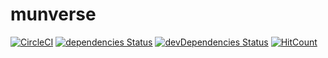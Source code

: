 # munverse

[![CircleCI](https://circleci.com/gh/VITCMUN/munverse/tree/master.svg?style=shield)](https://circleci.com/gh/VITCMUN/munverse/tree/master)
[![dependencies Status](https://david-dm.org/VITCMUN/munverse/status.svg)](https://david-dm.org/VITCMUN/munverse)
[![devDependencies Status](https://david-dm.org/VITCMUN/munverse/dev-status.svg)](https://david-dm.org/VITCMUN/munverse?type=dev)
[![HitCount](http://hits.dwyl.io/vitcmun/munverse.svg)](http://hits.dwyl.io/vitcmun/munverse)